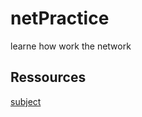 # netPractice
learne how work the network


## Ressources
[subject](https://cdn.intra.42.fr/pdf/pdf/58600/fr.subject.pdf)
